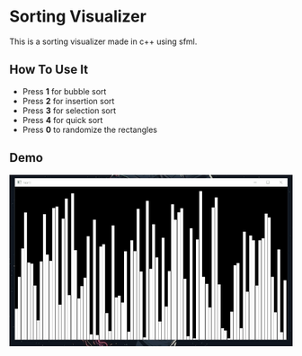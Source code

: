 # Sorting Visualizer 
This is a sorting visualizer made in c++ using sfml.

## How To Use It
- Press **1** for bubble sort
- Press **2** for insertion sort 
- Press **3** for selection sort 
- Press **4** for quick sort
- Press **0** to randomize the rectangles

## Demo
![](images/Demo.gif)
